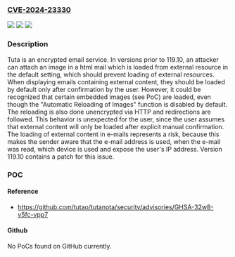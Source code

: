 ### [CVE-2024-23330](https://cve.mitre.org/cgi-bin/cvename.cgi?name=CVE-2024-23330)
![](https://img.shields.io/static/v1?label=Product&message=tutanota&color=blue)
![](https://img.shields.io/static/v1?label=Version&message=%3D%20%3C%20119.10%20&color=brighgreen)
![](https://img.shields.io/static/v1?label=Vulnerability&message=CWE-918%3A%20Server-Side%20Request%20Forgery%20(SSRF)&color=brighgreen)

### Description

Tuta is an encrypted email service. In versions prior to 119.10, an attacker can attach an image in a html mail which is loaded from external resource in the default setting, which should prevent loading of external resources. When displaying emails containing external content, they should be loaded by default only after confirmation by the user. However, it could be recognized that certain embedded images (see PoC) are loaded, even though the "Automatic Reloading of Images" function is disabled by default. The reloading is also done unencrypted via HTTP and redirections are followed. This behavior is unexpected for the user, since the user assumes that external content will only be loaded after explicit manual confirmation. The loading of external content in e-mails represents a risk, because this makes the sender aware that the e-mail address is used, when the e-mail was read, which device is used and expose the user's IP address. Version 119.10 contains a patch for this issue.

### POC

#### Reference
- https://github.com/tutao/tutanota/security/advisories/GHSA-32w8-v5fc-vpp7

#### Github
No PoCs found on GitHub currently.


